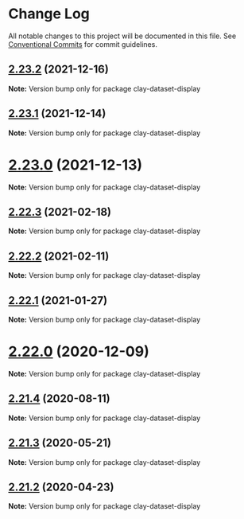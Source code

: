 # Change Log

All notable changes to this project will be documented in this file.
See [Conventional Commits](https://conventionalcommits.org) for commit guidelines.

## [2.23.2](https://github.com/liferay/clay/tree/master/packages/clay-dataset-display/compare/v2.23.1...v2.23.2) (2021-12-16)

**Note:** Version bump only for package clay-dataset-display





## [2.23.1](https://github.com/liferay/clay/tree/master/packages/clay-dataset-display/compare/v2.23.0...v2.23.1) (2021-12-14)

**Note:** Version bump only for package clay-dataset-display





# [2.23.0](https://github.com/liferay/clay/tree/master/packages/clay-dataset-display/compare/v2.22.4...v2.23.0) (2021-12-13)

**Note:** Version bump only for package clay-dataset-display





## [2.22.3](https://github.com/liferay/clay/tree/master/packages/clay-dataset-display/compare/v2.22.2...v2.22.3) (2021-02-18)

**Note:** Version bump only for package clay-dataset-display





## [2.22.2](https://github.com/liferay/clay/tree/master/packages/clay-dataset-display/compare/v2.22.1...v2.22.2) (2021-02-11)

**Note:** Version bump only for package clay-dataset-display





## [2.22.1](https://github.com/liferay/clay/tree/master/packages/clay-dataset-display/compare/v2.22.0...v2.22.1) (2021-01-27)

**Note:** Version bump only for package clay-dataset-display





# [2.22.0](https://github.com/liferay/clay/tree/master/packages/clay-dataset-display/compare/v2.21.5...v2.22.0) (2020-12-09)

**Note:** Version bump only for package clay-dataset-display





## [2.21.4](https://github.com/liferay/clay/tree/master/packages/clay-dataset-display/compare/v2.21.3...v2.21.4) (2020-08-11)

**Note:** Version bump only for package clay-dataset-display





## [2.21.3](https://github.com/liferay/clay/tree/master/packages/clay-dataset-display/compare/v2.21.2...v2.21.3) (2020-05-21)

**Note:** Version bump only for package clay-dataset-display





## [2.21.2](https://github.com/liferay/clay/tree/master/packages/clay-dataset-display/compare/v2.21.1...v2.21.2) (2020-04-23)

**Note:** Version bump only for package clay-dataset-display
